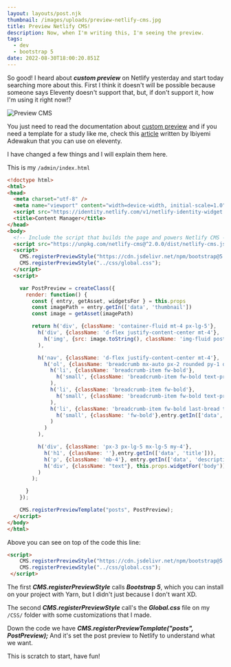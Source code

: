 ```yaml
---
layout: layouts/post.njk
thumbnail: /images/uploads/preview-netlify-cms.jpg
title: Preview Netlify CMS!
description: Now, when I'm writing this, I'm seeing the preview.
tags:
  - dev
  - bootstrap 5
date: 2022-08-30T18:00:20.851Z
---
```

So good! I heard about ***custom preview*** on Netlify yesterday and start today searching more about this. First I think it doesn't will be possible because someone says Eleventy doesn't support that, but, if don't support it, how I'm using it right now!?

![Preview CMS](/images/uploads/preview.png "Preview CMS")

You just need to read the documentation about [custom preview](https://www.netlifycms.org/docs/customization/) and if you need a template for a study like me, check this [article](https://ibywaks.medium.com/how-to-customize-content-preview-on-netlify-cms-with-gridsome-26e23561021) written by Ibiyemi Adewakun that you can use on eleventy.

I have changed a few things and I will explain them here.

This is my `/admin/index.html`

```html
<!doctype html>
<html>
<head>
  <meta charset="utf-8" />
  <meta name="viewport" content="width=device-width, initial-scale=1.0" />
  <script src="https://identity.netlify.com/v1/netlify-identity-widget.js"></script>
  <title>Content Manager</title>
</head>
<body>
  <!-- Include the script that builds the page and powers Netlify CMS -->
  <script src="https://unpkg.com/netlify-cms@^2.0.0/dist/netlify-cms.js"></script>
  <script>
    CMS.registerPreviewStyle("https://cdn.jsdelivr.net/npm/bootstrap@5.2.0/dist/css/bootstrap.min.css");
    CMS.registerPreviewStyle("../css/global.css");
  </script>
  <script>

    var PostPreview = createClass({
      render: function() {
        const { entry, getAsset, widgetsFor } = this.props
        const imagePath = entry.getIn(['data', 'thumbnail'])
        const image = getAsset(imagePath)

        return h('div', {className: 'container-fluid mt-4 px-lg-5'},
          h('div', {className: 'd-flex justify-content-center mt-4'},
            h('img', {src: image.toString(), className: 'img-fluid post-image rounded-4 mb-5'})
          ),

          h('nav', {className: 'd-flex justify-content-center mt-4'},
            h('ol', {className: 'breadcrumb mx-auto px-2 rounded py-1 d-flex flex-row'},
              h('li', {className: 'breadcrumb-item fw-bold'},
                h('small', {className: 'breadcrumb-item fw-bold text-primary'},'Home')
              ),
              h('li', {className: 'breadcrumb-item fw-bold'},
                h('small', {className: 'breadcrumb-item fw-bold text-primary'},'Posts')
              ),
              h('li', {className: 'breadcrumb-item fw-bold last-bread text-secondary'},
                h('small', {className: 'fw-bold'},entry.getIn(['data', 'title']))
              )
            )
          ),

          h('div', {className: 'px-3 px-lg-5 mx-lg-5 my-4'},
            h('h1', {className: ''},entry.getIn(['data', 'title'])),
            h('p', {className: 'mb-4'}, entry.getIn(['data', 'description'])),
            h('div', {className: "text"}, this.props.widgetFor('body'))
          )
        );

      }
    });

    CMS.registerPreviewTemplate("posts", PostPreview);
  </script>
</body>
</html>
```

Above you can see on top of the code this line:

```html
<script>
    CMS.registerPreviewStyle("https://cdn.jsdelivr.net/npm/bootstrap@5.2.0/dist/css/bootstrap.min.css");
    CMS.registerPreviewStyle("../css/global.css");
 </script>
```

The first ***CMS.registerPreviewStyle*** calls ***Bootstrap 5***, which you can install on your project with Yarn, but I didn't just because I don't want XD.

The second ***CMS.registerPreviewStyle*** call's the ***Global.css*** file on my `/CSS/` folder with some customizations that I made.

Down the code we have ***CMS.registerPreviewTemplate("posts", PostPreview);*** And it's set the post preview to Netlify to understand what we want.

This is scratch to start, have fun!